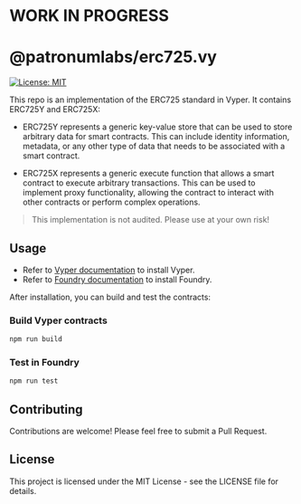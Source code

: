 # WORK IN PROGRESS
# @patronumlabs/erc725.vy 

[![License: MIT](https://img.shields.io/badge/License-MIT-blue.svg)](https://opensource.org/license/mit)

This repo is an implementation of the ERC725 standard in Vyper. It contains ERC725Y and ERC725X:

- ERC725Y represents a generic key-value store that can be used to store arbitrary data for smart contracts. This can include identity information, metadata, or any other type of data that needs to be associated with a smart contract.

- ERC725X represents a generic execute function that allows a smart contract to execute arbitrary transactions. This can be used to implement proxy functionality, allowing the contract to interact with other contracts or perform complex operations.

> This implementation is not audited. Please use at your own risk!

## Usage

* Refer to [Vyper documentation](https://docs.vyperlang.org/en/stable/) to install Vyper.
* Refer to [Foundry documentation](https://book.getfoundry.sh/) to install Foundry.

After installation, you can build and test the contracts:

### Build Vyper contracts

```bash
npm run build
```

### Test in Foundry

```bash
npm run test
```

## Contributing
Contributions are welcome! Please feel free to submit a Pull Request.

## License

This project is licensed under the MIT License - see the LICENSE file for details.
